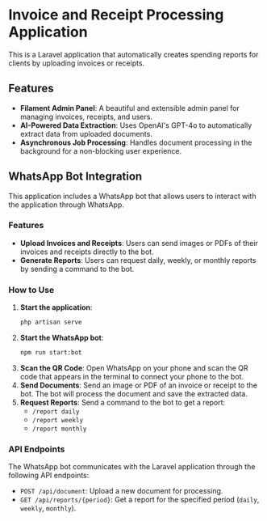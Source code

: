 # Invoice and Receipt Processing Application

This is a Laravel application that automatically creates spending reports for clients by uploading invoices or receipts.

## Features

- **Filament Admin Panel**: A beautiful and extensible admin panel for managing invoices, receipts, and users.
- **AI-Powered Data Extraction**: Uses OpenAI's GPT-4o to automatically extract data from uploaded documents.
- **Asynchronous Job Processing**: Handles document processing in the background for a non-blocking user experience.

## WhatsApp Bot Integration

This application includes a WhatsApp bot that allows users to interact with the application through WhatsApp.

### Features

- **Upload Invoices and Receipts**: Users can send images or PDFs of their invoices and receipts directly to the bot.
- **Generate Reports**: Users can request daily, weekly, or monthly reports by sending a command to the bot.

### How to Use

1. **Start the application**:
   ```bash
   php artisan serve
   ```
2. **Start the WhatsApp bot**:
   ```bash
   npm run start:bot
   ```
3. **Scan the QR Code**: Open WhatsApp on your phone and scan the QR code that appears in the terminal to connect your phone to the bot.
4. **Send Documents**: Send an image or PDF of an invoice or receipt to the bot. The bot will process the document and save the extracted data.
5. **Request Reports**: Send a command to the bot to get a report:
   - `/report daily`
   - `/report weekly`
   - `/report monthly`

### API Endpoints

The WhatsApp bot communicates with the Laravel application through the following API endpoints:

- `POST /api/document`: Upload a new document for processing.
- `GET /api/reports/{period}`: Get a report for the specified period (`daily`, `weekly`, `monthly`).
